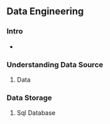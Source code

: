## Data Engineering 

### Intro
- 


### Understanding Data Source
1. Data

### Data Storage
1. Sql Database